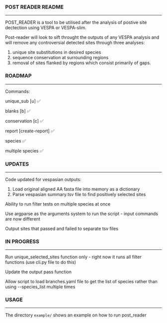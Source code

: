 ### POST READER README
---

POST_READER is a tool to be utilised after the analysis of postive site dectection using VESPA or VESPA-slim.

Post-reader will look to sift throught the outputs of any VESPA analysis and will remove any controversial detected sites through three analyses: 
  1. unique site substitutions in desired species
  2. sequence conservation at surrounding regions 
  3. removal of sites flanked by regions which consist primarily of gaps.


### ROADMAP
---

Commands:

unique_sub [u] ✅

blanks [b] ✅

conservation [c] ✅

report [create-report] :white_check_mark:

species ✅

multiple species :white_check_mark:

### UPDATES
---

Code updated for vespasian outputs:
  1. Load original aligned AA fasta file into memory as a dictionary
  2. Parse vespasian summary.tsv file to find positively selected sites

Ability to run filter tests on multiple species at once

Use argparse as the arguments system to run the script - input commands are now different

Output sites that passed and failed to separate tsv files

### IN PROGRESS
---

Run unique_selected_sites function only - right now it runs all filter functions (use cli.py file to do this)

Update the output pass function

Allow script to load branches.yaml file to get the list of species rather than using --species_list multiple times

### USAGE
---

The directory `example/` shows an example on how to run post_reader

